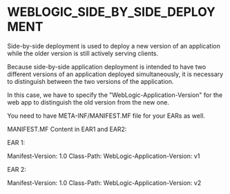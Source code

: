 # WEBLOGIC_SIDE_BY_SIDE_DEPLOYMENT

Side-by-side deployment is used to deploy a new version of an application while the older version is still actively serving clients. 

Because side-by-side application deployment is intended to have two different versions of an application deployed simultaneously, it is necessary to distinguish between the two versions of the application.

In this case, we have to specify the "WebLogic-Application-Version" for the web app to distinguish the old version from the new one.

You need to have META-INF/MANIFEST.MF file for your EARs as well.

MANIFEST.MF Content in EAR1 and EAR2:

EAR 1:

Manifest-Version: 1.0
Class-Path:
WebLogic-Application-Version: v1

EAR 2:

Manifest-Version: 1.0
Class-Path:
WebLogic-Application-Version: v2

